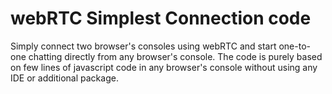 # webRTC Simplest Connection code
Simply connect two browser's consoles using webRTC and start one-to-one chatting directly from any browser's console.
The code is purely based on few lines of javascript code in any browser's console without using any IDE or additional package.
